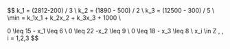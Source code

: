 $$
k_1 = (2812-200) / 3 \\
k_2 = (1890 - 500) / 2 \\
k_3 = (12500 - 300) / 5
\\
\min = k_1x_1 + k_2x_2 + k_3x_3 + 1000
\\

0 \leq 15 - x_1 \leq 6 \\
0 \leq 22 -x_2 \leq 9 \\
0 \leq 18 - x_3 \leq 8 \\
x_i \in Z \, , i = 1,2,3
$$

